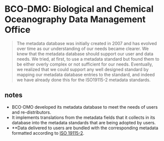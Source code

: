 # BCO-DMO: Biological and Chemical Oceanography Data Management Office [](https://www.bco-dmo.org/)

>The metadata database was initially created in 2007 and has evolved over time as our understanding of our needs became clearer.  We knew that the metadata database should support our user and data needs.  We tried, at first, to use a metadata standard but found them to be either overly complex or not sufficient for our needs.  Eventually, we realized that we could support any well designed standard by mapping our metadata database entries to the standard, and indeed we have already done this for the ISO19115-2 metadata standards. 

## notes

* BCO-DMO developed its metadata database to meet the needs of users and re-distributors.
* It implements translations from the metadata fields that it collects in its database into the metadata standards that are being adopted by users.
* **Data delivered to users are bundled with the corresponding metadata formatted according to [ISO 19115-2]().